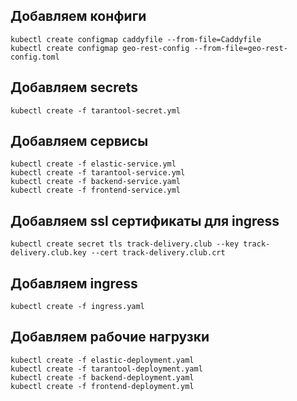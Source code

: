 ## Добавляем конфиги
```
kubectl create configmap caddyfile --from-file=Caddyfile
kubectl create configmap geo-rest-config --from-file=geo-rest-config.toml
```

## Добавляем secrets
```
kubectl create -f tarantool-secret.yml
```

## Добавляем сервисы
```
kubectl create -f elastic-service.yml
kubectl create -f tarantool-service.yml
kubectl create -f backend-service.yaml
kubectl create -f frontend-service.yml
```

## Добавляем ssl сертификаты для ingress
```
kubectl create secret tls track-delivery.club --key track-delivery.club.key --cert track-delivery.club.crt
```

## Добавляем ingress
```
kubectl create -f ingress.yaml
```

## Добавляем рабочие нагрузки
```
kubectl create -f elastic-deployment.yaml
kubectl create -f tarantool-deployment.yaml
kubectl create -f backend-deployment.yaml
kubectl create -f frontend-deployment.yml
```
